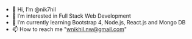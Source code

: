 - 👋 Hi, I’m @nik7hil
- 👀 I’m interested in Full Stack Web Development
- 🌱 I’m currently learning Bootstrap 4, Node.js, React.js and Mongo DB
- 📫 How to reach me "wnikhil.nw@gmail.com"

<!---
nik7hil/nik7hil is a ✨ special ✨ repository because its `README.md` (this file) appears on your GitHub profile.
You can click the Preview link to take a look at your changes.
--->
